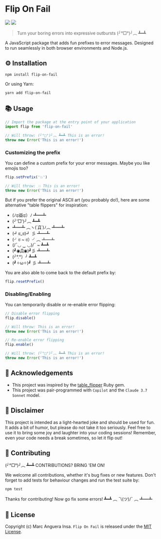 # Flip On Fail

[![](https://github.com/markets/flip-on-fail/actions/workflows/ci.yml/badge.svg)](https://github.com/markets/flip-on-fail/actions/workflows/ci.yml)
[![](https://img.shields.io/npm/v/flip-on-fail.svg)](https://www.npmjs.com/package/flip-on-fail)

> Turn your boring errors into expressive outbursts (╯°□°)╯︵ ┻━┻

A JavaScript package that adds fun prefixes to error messages. Designed to run seamlessly in both browser environments and Node.js.

## ⚙️ Installation

```bash
npm install flip-on-fail
```

Or using Yarn:

```bash
yarn add flip-on-fail
```

## 📚 Usage

```javascript
// Import the package at the entry point of your application
import flip from 'flip-on-fail'

// Will throw: (╯°□°)╯︵ ┻━┻ This is an error!
throw new Error('This is an error!')
```

### Customizing the prefix

You can define a custom prefix for your error messages. Maybe you like emojis too?

```javascript
flip.setPrefix('💥')

// Will throw: 💥 This is an error!
throw new Error('This is an error!')
```

But if you prefer the original ASCII art (you probably do!), here are some alternative "table flippers" for inspiration:
- (ﾉಥ益ಥ）ﾉ ┻━┻
- (╯'□')╯︵ ┻━┻
- ┻━┻ ︵ヽ(`Д´)ﾉ︵ ┻━┻
- (┛ಠ_ಠ)┛ 彡 ┻━┻
- (╯ರ ~ ರ）╯︵ ┻━┻
- (/¯◡ ‿ ◡)/¯ ~ ┻━┻
- (┛◉Д◉)┛彡 ┻━┻
- (╯°.°）╯ ┻━┻
- (┛✧ω✧)┛ 彡 ┻━┻

You are also able to come back to the default prefix by:

```javascript
flip.resetPrefix()
```

### Disabling/Enabling

You can temporarily disable or re-enable error flipping:

```javascript
// Disable error flipping
flip.disable()

// Will throw: This is an error!
throw new Error('This is an error!')

// Re-enable error flipping
flip.enable()

// Will throw: (╯°□°)╯︵ ┻━┻ This is an error!
throw new Error('This is an error!')
```

## 🙇 Acknowledgements

- This project was inspired by the [table_flipper](https://github.com/iridakos/table_flipper) Ruby gem.
- This project was pair-programmed with `Copilot` and the `Claude 3.7 Sonnet` model.

## 👀 Disclaimer

This project is intended as a light-hearted joke and should be used for fun. It adds a bit of humor, but please do not take it too seriously. Feel free to use it to bring some joy and laughter into your coding sessions! Remember, even your code needs a break sometimes, so let it flip out!

## 🤝 Contributing

(╯°□°)╯︵ ┻━┻ CONTRIBUTIONS? BRING 'EM ON!

We welcome all contributions, whether it's bug fixes or new features. Don't forget to add tests for behaviour changes and run the test suite by:

```bash
npm test
```

Thanks for contributing! Now go fix some errors! ┻━┻ ︵ ¯\\(ツ)/¯ ︵ ┻━┻

## 📜 License

Copyright (c) Marc Anguera Insa. `Flip On Fail` is released under the [MIT License](LICENSE).
